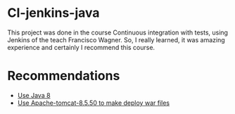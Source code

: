 # CI-jenkins-java
This project was done in the course Continuous integration with tests, using Jenkins of the teach Francisco Wagner. So, I  really learned, it was amazing experience and certainly I recommend this course.

# Recommendations

<ul>
  <li><a href="https://www.oracle.com/br/java/technologies/javase/javase8-archive-downloads.html" target="_blank" >Use Java 8</a></li>
  <li><a href="https://archive.apache.org/dist/tomcat/tomcat-8/v8.5.50/bin/" target="_blank" >Use Apache-tomcat-8.5.50 to make deploy war files</a></li>
</ul>  
